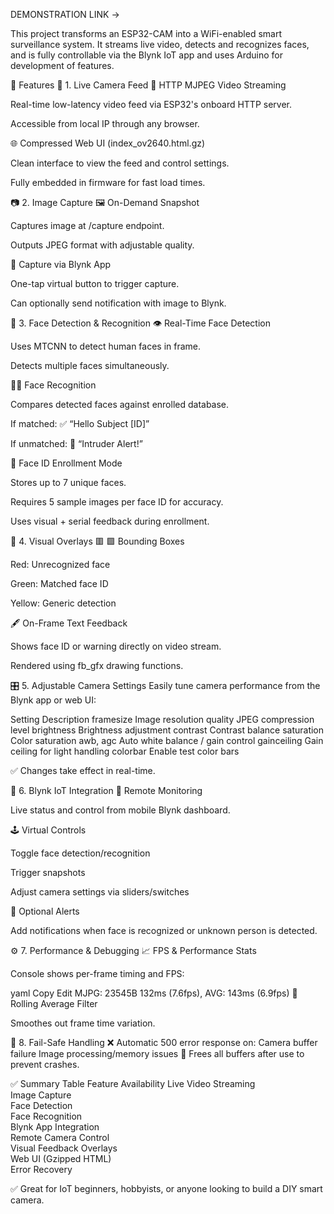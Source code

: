 
DEMONSTRATION LINK -> 

This project transforms an ESP32-CAM into a WiFi-enabled smart surveillance system. It streams live video, detects and recognizes faces, and is fully controllable via the Blynk IoT app and uses Arduino for development of features.

🔧 Features
🎥 1. Live Camera Feed
📡 HTTP MJPEG Video Streaming

Real-time low-latency video feed via ESP32's onboard HTTP server.

Accessible from local IP through any browser.

🌐 Compressed Web UI (index_ov2640.html.gz)

Clean interface to view the feed and control settings.

Fully embedded in firmware for fast load times.

📷 2. Image Capture
🖼️ On-Demand Snapshot

Captures image at /capture endpoint.

Outputs JPEG format with adjustable quality.

🧠 Capture via Blynk App

One-tap virtual button to trigger capture.

Can optionally send notification with image to Blynk.

🧠 3. Face Detection & Recognition
👁️ Real-Time Face Detection

Uses MTCNN to detect human faces in frame.

Detects multiple faces simultaneously.

🧑‍💼 Face Recognition

Compares detected faces against enrolled database.

If matched: ✅ “Hello Subject [ID]”

If unmatched: 🚨 “Intruder Alert!”

🧠 Face ID Enrollment Mode

Stores up to 7 unique faces.

Requires 5 sample images per face ID for accuracy.

Uses visual + serial feedback during enrollment.

🎨 4. Visual Overlays
🟥 🟩 Bounding Boxes

Red: Unrecognized face

Green: Matched face ID

Yellow: Generic detection

🖋️ On-Frame Text Feedback

Shows face ID or warning directly on video stream.

Rendered using fb_gfx drawing functions.

🎛️ 5. Adjustable Camera Settings
Easily tune camera performance from the Blynk app or web UI:

Setting	Description
framesize	Image resolution
quality	JPEG compression level
brightness	Brightness adjustment
contrast	Contrast balance
saturation	Color saturation
awb, agc	Auto white balance / gain control
gainceiling	Gain ceiling for light handling
colorbar	Enable test color bars

✅ Changes take effect in real-time.

📱 6. Blynk IoT Integration
📲 Remote Monitoring

Live status and control from mobile Blynk dashboard.

🕹️ Virtual Controls

Toggle face detection/recognition

Trigger snapshots

Adjust camera settings via sliders/switches

🔔 Optional Alerts

Add notifications when face is recognized or unknown person is detected.

⚙️ 7. Performance & Debugging
📈 FPS & Performance Stats

Console shows per-frame timing and FPS:

yaml
Copy
Edit
MJPG: 23545B 132ms (7.6fps), AVG: 143ms (6.9fps)
🧠 Rolling Average Filter

Smoothes out frame time variation.

🧰 8. Fail-Safe Handling
❌ Automatic 500 error response on:
Camera buffer failure
Image processing/memory issues
🛑 Frees all buffers after use to prevent crashes.

✅ Summary Table
Feature	Availability
Live Video Streaming	
Image Capture	
Face Detection	
Face Recognition	
Blynk App Integration	
Remote Camera Control	
Visual Feedback Overlays	
Web UI (Gzipped HTML)	
Error Recovery	



✅ Great for IoT beginners, hobbyists, or anyone looking to build a DIY smart camera.
